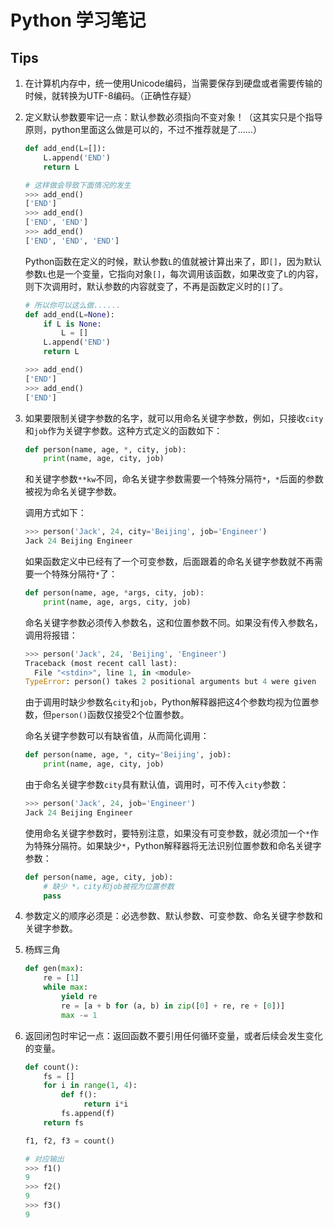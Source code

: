 # Python 学习笔记

## Tips

1. 在计算机内存中，统一使用Unicode编码，当需要保存到硬盘或者需要传输的时候，就转换为UTF-8编码。（正确性存疑）

2. 定义默认参数要牢记一点：默认参数必须指向不变对象！（这其实只是个指导原则，python里面这么做是可以的，不过不推荐就是了......）
   
   ```python
   def add_end(L=[]):
       L.append('END')
       return L
   
   # 这样做会导致下面情况的发生
   >>> add_end()
   ['END']
   >>> add_end()
   ['END', 'END']
   >>> add_end()
   ['END', 'END', 'END']
   ```

   Python函数在定义的时候，默认参数`L`的值就被计算出来了，即`[]`，因为默认参数`L`也是一个变量，它指向对象`[]`，每次调用该函数，如果改变了`L`的内容，则下次调用时，默认参数的内容就变了，不再是函数定义时的`[]`了。

   ```python
   # 所以你可以这么做......
   def add_end(L=None):
       if L is None:
           L = []
       L.append('END')
       return L

   >>> add_end()
   ['END']
   >>> add_end()
   ['END']
   ```

3. 如果要限制关键字参数的名字，就可以用命名关键字参数，例如，只接收`city`和`job`作为关键字参数。这种方式定义的函数如下：

   ```python
   def person(name, age, *, city, job):
       print(name, age, city, job)
   ```
   
   和关键字参数`**kw`不同，命名关键字参数需要一个特殊分隔符`*`，`*`后面的参数被视为命名关键字参数。
   
   调用方式如下：
   
   ```python
   >>> person('Jack', 24, city='Beijing', job='Engineer')
   Jack 24 Beijing Engineer
   ```
   
   如果函数定义中已经有了一个可变参数，后面跟着的命名关键字参数就不再需要一个特殊分隔符`*`了：
   
   ```python
   def person(name, age, *args, city, job):
       print(name, age, args, city, job)
   ```
   
   命名关键字参数必须传入参数名，这和位置参数不同。如果没有传入参数名，调用将报错：
   
   ```python
   >>> person('Jack', 24, 'Beijing', 'Engineer')
   Traceback (most recent call last):
     File "<stdin>", line 1, in <module>
   TypeError: person() takes 2 positional arguments but 4 were given
   ```
   
   由于调用时缺少参数名`city`和`job`，Python解释器把这4个参数均视为位置参数，但`person()`函数仅接受2个位置参数。
   
   命名关键字参数可以有缺省值，从而简化调用：
   
   ```python
   def person(name, age, *, city='Beijing', job):
       print(name, age, city, job)
   ```
   
   由于命名关键字参数`city`具有默认值，调用时，可不传入`city`参数：
   
   ```python
   >>> person('Jack', 24, job='Engineer')
   Jack 24 Beijing Engineer
   ```
   
   使用命名关键字参数时，要特别注意，如果没有可变参数，就必须加一个`*`作为特殊分隔符。如果缺少`*`，Python解释器将无法识别位置参数和命名关键字参数：
   
   ```python
   def person(name, age, city, job):
       # 缺少 *，city和job被视为位置参数
       pass
   ```

4. 参数定义的顺序必须是：必选参数、默认参数、可变参数、命名关键字参数和关键字参数。

5. 杨辉三角

   ```python
   def gen(max):
       re = [1]
       while max:
           yield re
           re = [a + b for (a, b) in zip([0] + re, re + [0])]
           max -= 1
   ```

6. 返回闭包时牢记一点：返回函数不要引用任何循环变量，或者后续会发生变化的变量。 

   ```python
   def count():
       fs = []
       for i in range(1, 4):
           def f():
                return i*i
           fs.append(f)
       return fs

   f1, f2, f3 = count()

   # 对应输出
   >>> f1()
   9
   >>> f2()
   9
   >>> f3()
   9

   ```
